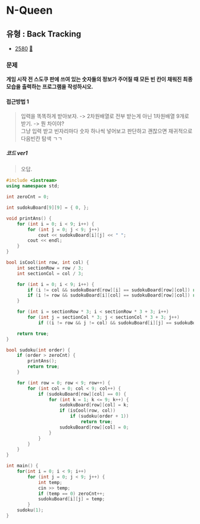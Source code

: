 # N-Queen
## 유형 : Back Tracking
* [2580](https://www.acmicpc.net/problem/2580) [:page_facing_up:](https://github.com/rudeore333/TIL/blob/master/Algorithm/codes/2580.cpp)


### 문제
 **게임 시작 전 스도쿠 판에 쓰여 있는 숫자들의 정보가 주어질 때 모든 빈 칸이 채워진 최종 모습을 출력하는 프로그램을 작성하시오.**
 
#### 접근방법 1
> 입력을 똑똑하게 받아보자. -> 2차원배열로 전부 받는게 아닌 1차원배열 9개로 받기. -> 뭔 차이야?   
> 그냥 입력 받고 빈자리마다 숫자 하나씩 넣어보고 판단하고 괜찮으면 재귀적으로 다음빈칸 탐색 ㄱㄱ   

##### 코드 ver1
> 오답.

```cpp
#include <iostream>
using namespace std;

int zeroCnt = 0;

int sudokuBoard[9][9] = { 0, };

void printAns() {
	for (int i = 0; i < 9; i++) {
		for (int j = 0; j < 9; j++)
			cout << sudokuBoard[i][j] << " ";
		cout << endl;
	}
}

bool isCool(int row, int col) {
	int sectionRow = row / 3;
	int sectionCol = col / 3;

	for (int i = 0; i < 9; i++) {
		if (i != col && sudokuBoard[row][i] == sudokuBoard[row][col]) return false;
		if (i != row && sudokuBoard[i][col] == sudokuBoard[row][col]) return false;
	}

	for (int i = sectionRow * 3; i < sectionRow * 3 + 3; i++)
		for (int j = sectionCol * 3; j < sectionCol * 3 + 3; j++)
			if ((i != row && j != col) && sudokuBoard[i][j] == sudokuBoard[row][col]) return false;

	return true;
}

bool sudoku(int order) {
	if (order > zeroCnt) {
		printAns();
		return true;
	}

	for (int row = 0; row < 9; row++) {
		for (int col = 0; col < 9; col++) {
			if (sudokuBoard[row][col] == 0) {
				for (int k = 1; k <= 9; k++) {
					sudokuBoard[row][col] = k;
					if (isCool(row, col))
						if (sudoku(order + 1))
							return true;
					sudokuBoard[row][col] = 0;
				}
			}
		}
	}
}

int main() {
	for(int i = 0; i < 9; i++)
		for (int j = 0; j < 9; j++) {
			int temp;
			cin >> temp;
			if (temp == 0) zeroCnt++;
			sudokuBoard[i][j] = temp;
		}
	sudoku(1);
}
```